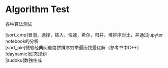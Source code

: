 # Algorithm Test
各种算法测试

[sort_cmp]冒泡，选择，插入，快速，希尔，归并，堆排序对比，并通过jupyter notebook的分析  
[sort_pie]微软经典问题烙饼排序穷举遍历找最优解（参考书中C++）  
[daynamic]动态规划  
[sudoku]数独生成  
